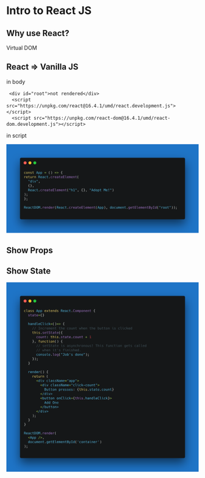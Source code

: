 # Intro to React JS

## Why use React?

Virtual DOM

## React => Vanilla JS

in body

```
 <div id="root">not rendered</div>
  <script src="https://unpkg.com/react@16.4.1/umd/react.development.js"></script>
  <script src="https://unpkg.com/react-dom@16.4.1/umd/react-dom.development.js"></script>
```

in script

<img src="./images/react_one.png" />

## Show Props

## Show State

<img src="./images/react_two.png" />
